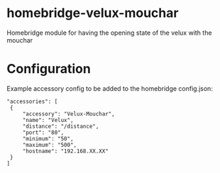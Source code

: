# homebridge-velux-mouchar
Homebridge module for having the opening state of the velux with the mouchar

# Configuration
Example accessory config to be added to the homebridge config.json:
 ```
"accessories": [
  {
      "accessory": "Velux-Mouchar",
      "name": "Velux",
      "distance": "/distance",
      "port": "80",
      "minimum": "50",
      "maximum": "500",
      "hostname": "192.168.XX.XX"
  }
]
 ```
